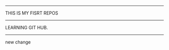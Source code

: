 **************************************
THIS IS MY FISRT REPOS
******************************
LEARNING GIT HUB.
*******************
new change